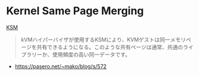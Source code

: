 # Kernel Same Page Merging

[KSM](https://access.redhat.com/documentation/ja-jp/red_hat_enterprise_linux/7/html/virtualization_tuning_and_optimization_guide/chap-ksm)

>kVMハイパーバイザが使用するKSMにより、KVMゲストは同一メモリページを共有できるようになる。このような共有ページは通常、共通のライブラリーか、使用頻度の高い同一データです。

 * https://pasero.net/~mako/blog/s/572


